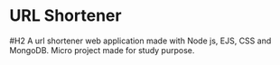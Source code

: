# URL Shortener
#H2 A url shortener web application made with Node js, EJS, CSS and MongoDB.
Micro project made for study purpose.
